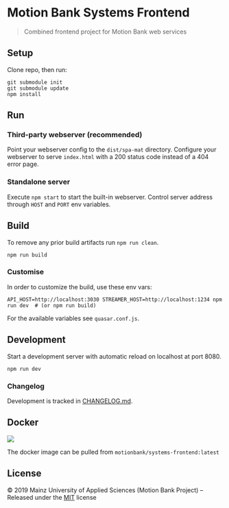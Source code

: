 [comment]: # (ACHTUNG! This is an autogenerated file and will be automatically overwritten)
[comment]: # (To edit its contents please refer to the project dir '.readme')

# Motion Bank Systems Frontend

> Combined frontend project for Motion Bank web services



## Setup

Clone repo, then run:

```shell
git submodule init
git submodule update
npm install
```

## Run

### Third-party webserver (recommended)

Point your webserver config to the ``dist/spa-mat`` directory. Configure your webserver to serve ``index.html`` with a 200 status code instead of a 404 error page.

### Standalone server

Execute ``npm start`` to start the built-in webserver. Control server address through ``HOST`` and ``PORT`` env variables.

## Build

To remove any prior build artifacts run `npm run clean`.

```shell
npm run build
```

### Customise

In order to customize the build, use these env vars:

```shell
API_HOST=http://localhost:3030 STREAMER_HOST=http://localhost:1234 npm run dev  # (or npm run build)
```

For the available variables see `quasar.conf.js`.

## Development

Start a development server with automatic reload on localhost at port 8080.

```shell
npm run dev
```

### Changelog

Development is tracked in [CHANGELOG.md](https://gitlab.rlp.net/motionbank/systems-frontend/blob/master/CHANGELOG.md).

## Docker

[![](https://images.microbadger.com/badges/image/motionbank/systems-frontend.svg)](https://microbadger.com/images/motionbank/systems-frontend "Get your own image badge on microbadger.com")

The docker image can be pulled from `motionbank/systems-frontend:latest`


## License

:copyright: 2019 Mainz University of Applied Sciences (Motion Bank Project) – 
Released under the [MIT](https://github.com/motionbank-js/motionbank-systems-frontend/blob/master/LICENSE) license


